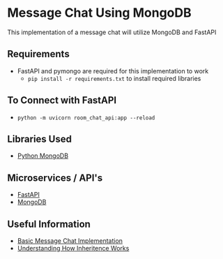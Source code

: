 # Message Chat Using MongoDB
This implementation of a message chat will utilize MongoDB and FastAPI

## Requirements
* FastAPI and pymongo are required for this implementation to work
    * ```pip install -r requirements.txt``` to install required libraries

## To Connect with FastAPI
* ```python -m uvicorn room_chat_api:app --reload```

## Libraries Used
* [Python MongoDB](https://pypi.org/project/pymongo/?msclkid=0eccdbf0ae2311ec8817a467b8e63db2)

## Microservices / API's
* [FastAPI](https://fastapi.tiangolo.com/)
* [MongoDB](https://docs.mongodb.com/manual/?_ga=2.213141972.1346719986.1645739830-1894126807.1645739830)

## Useful Information
* [Basic Message Chat Implementation](https://github.com/kevinthedang/message-based-chat)
* [Understanding How Inheritence Works](https://www.geeksforgeeks.org/python-call-parent-class-method/)
